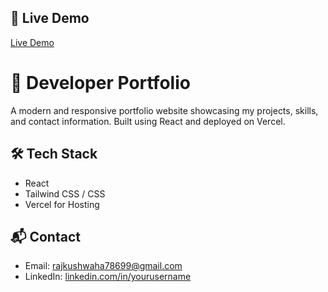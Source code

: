 ## 🚀 Live Demo

[Live Demo](https://portfolio-yisc.vercel.app/)

# 💼 Developer Portfolio

A modern and responsive portfolio website showcasing my projects, skills, and contact information. Built using React and deployed on Vercel.

## 🛠 Tech Stack

- React
- Tailwind CSS / CSS
- Vercel for Hosting

## 📬 Contact

- Email: rajkushwaha78699@gmail.com
- LinkedIn: [linkedin.com/in/yourusername](https://linkedin.com/in/yourusername)
